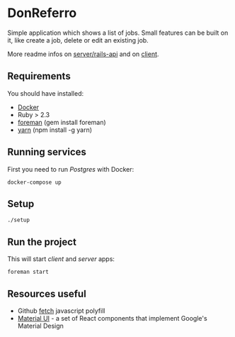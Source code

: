 # DonReferro

Simple application which shows a list of jobs. Small features can be built on it, like create a job, delete or edit an existing job.

More readme infos on [server/rails-api](/server/rails-api) and on [client](/client).

## Requirements

You should have installed:

- [Docker]
- Ruby > 2.3
- [foreman] (gem install foreman)
- [yarn] (npm install -g yarn)

[Docker]: https://www.docker.com/community-edition
[foreman]: https://ddollar.github.io/foreman/
[yarn]: https://yarnpkg.com/

## Running services

First you need to run _Postgres_ with Docker:

    docker-compose up

## Setup

    ./setup

## Run the project

This will start _client_ and _server_ apps:

    foreman start

## Resources useful

- Github [fetch] javascript polyfill
- [Material UI] - a set of React components that implement Google's Material Design

[fetch]: https://github.com/github/fetch
[Material UI]: http://www.material-ui.com/#/
